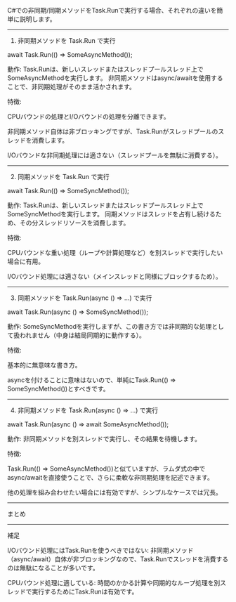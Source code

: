 C#での非同期/同期メソッドをTask.Runで実行する場合、それぞれの違いを簡単に説明します。


---

1. 非同期メソッドを Task.Run で実行

await Task.Run(() => SomeAsyncMethod());

動作:
Task.Runは、新しいスレッドまたはスレッドプールスレッド上でSomeAsyncMethodを実行します。
非同期メソッドはasync/awaitを使用することで、非同期処理がそのまま活かされます。

特徴:

CPUバウンドの処理とI/Oバウンドの処理を分離できます。

非同期メソッド自体は非ブロッキングですが、Task.Runがスレッドプールのスレッドを消費します。

I/Oバウンドな非同期処理には適さない（スレッドプールを無駄に消費する）。




---

2. 同期メソッドを Task.Run で実行

await Task.Run(() => SomeSyncMethod());

動作:
Task.Runは、新しいスレッドまたはスレッドプールスレッド上でSomeSyncMethodを実行します。
同期メソッドはスレッドを占有し続けるため、その分スレッドリソースを消費します。

特徴:

CPUバウンドな重い処理（ループや計算処理など）を別スレッドで実行したい場合に有用。

I/Oバウンド処理には適さない（メインスレッドと同様にブロックするため）。




---

3. 同期メソッドを Task.Run(async () => ...) で実行

await Task.Run(async () => SomeSyncMethod());

動作:
SomeSyncMethodを実行しますが、この書き方では非同期的な処理として扱われません（中身は結局同期的に動作する）。

特徴:

基本的に無意味な書き方。

asyncを付けることに意味はないので、単純にTask.Run(() => SomeSyncMethod())とすべきです。




---

4. 非同期メソッドを Task.Run(async () => ...) で実行

await Task.Run(async () => await SomeAsyncMethod());

動作:
非同期メソッドを別スレッドで実行し、その結果を待機します。

特徴:

Task.Run(() => SomeAsyncMethod())と似ていますが、ラムダ式の中でasync/awaitを直接使うことで、さらに柔軟な非同期処理を記述できます。

他の処理を組み合わせたい場合には有効ですが、シンプルなケースでは冗長。




---

まとめ


---

補足

I/Oバウンド処理にはTask.Runを使うべきではない: 非同期メソッド（async/await）自体が非ブロッキングなので、Task.Runでスレッドを消費するのは無駄になることが多いです。

CPUバウンド処理に適している: 時間のかかる計算や同期的なループ処理を別スレッドで実行するためにTask.Runは有効です。


